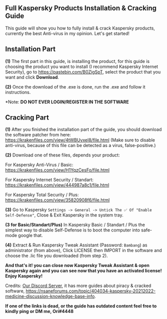 ## **Full Kaspersky Products Installation & Cracking Guide**



This guide will show you how to fully install & crack Kaspersky products, currently the best Anti-virus in my opinion. Let's get started!



## **Installation Part**

**(1)** The first part in this guide, is installing the product, for this guide is choosing the product you want to install (I recommend Kaspersky Internet Security),  go to https://pastebin.com/B0ZigSpT, select the product that you want and click **Download**.

**(2)** Once the download of the .exe is done, run the .exe and follow it instructions.

*Note: **DO NOT EVER LOGIN/REGISTER IN THE SOFTWARE**



## **Cracking Part**

**(1)** After you finished the installation part of the guide, you should download the software patcher from here: https://krakenfiles.com/view/4tWBUvxel8/file.html (Make sure to disable anti-virus, because of this file can be detected as a virus, false-positive.)

**(2)** Download one of these files, depends your product:

For Kaspersky Anti-Virus / Basic: https://krakenfiles.com/view/H1YqzCesFo/file.html

For Kaspersky Internet Security / Standart: https://krakenfiles.com/view/444987a8c1/file.html

For Kaspersky Total Security / Plus: https://krakenfiles.com/view/35820908f6/file.html

**(3)** Go to Kaspersky `Settings -> General -> Untick The ✅ Of "Enable Self-Defense"`, Close & Exit Kaspersky in the system tray.

**(3 for Basic/Standart/Plus)** In Kaspersky Basic / Standart / Plus the simplest way to disable Self-Defense is to boot the computer into safe-mode google that.

**(4)** Extract & Run Kaspersky Tweak Assistant (Password: `Bambang`) as administrator (from above), Click LICENSE then IMPORT in the software and choose the .lic file you downloaded (from step 2).

**And that's it! you can close now Kaspersky Tweak Assistant & open Kaspersky again and you can see now that you have an activated license! Enjoy Kaspersky!**



Credits: [Our Discord Server](https://discord.gg/enMG8bXUbn), it has more guides about piracy & cracked software, https://nsaneforums.com/topic/404034-kaspersky-20212022-medicine-discussion-knowledge-base-info.

**If one of the links is dead, or the guide has outdated content feel free to kindly ping or DM me, Ori#4448**
